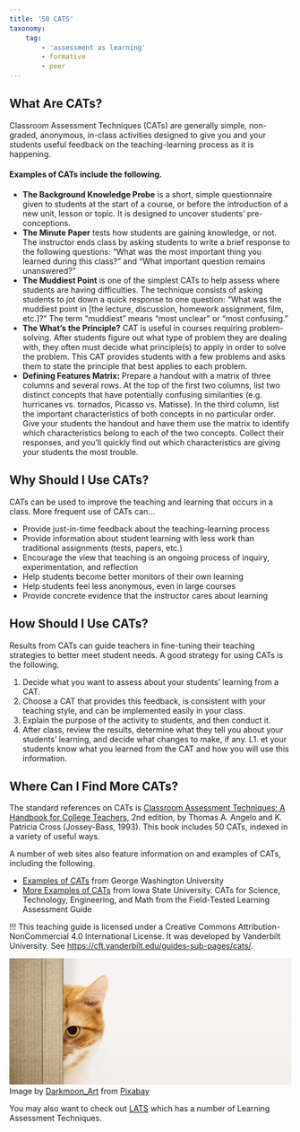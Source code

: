 ```yaml
---
title: '50 CATS'
taxonomy:
    tag:
        - 'assessment as learning'
        - formative
        - peer
---
```



## What Are CATs?
Classroom Assessment Techniques (CATs) are generally simple, non-graded, anonymous, in-class activities designed to give you and your students useful feedback on the teaching-learning process as it is happening.

#### Examples of CATs include the following.

- **The Background Knowledge Probe** is a short, simple questionnaire given to students at the start of a course, or before the introduction of a new unit, lesson or topic. It is designed to uncover students’ pre-conceptions.  
- **The Minute Paper** tests how students are gaining knowledge, or not. The instructor ends class by asking students to write a brief response to the following questions: “What was the most important thing you learned during this class?” and “What important question remains unanswered?”  
- **The Muddiest Point** is one of the simplest CATs to help assess where students are having difficulties. The technique consists of asking students to jot down a quick response to one question: “What was the muddiest point in [the lecture, discussion, homework assignment, film, etc.]?” The term “muddiest” means “most unclear” or “most confusing.”  
- **The What’s the Principle?** CAT is useful in courses requiring problem-solving. After students figure out what type of problem they are dealing with, they often must decide what principle(s) to apply in order to solve the problem. This CAT provides students with a few problems and asks them to state the principle that best applies to each problem.  
- **Defining Features Matrix:** Prepare a handout with a matrix of three columns and several rows.  At the top of the first two columns, list two distinct concepts that have potentially confusing similarities (e.g. hurricanes vs. tornados, Picasso vs. Matisse).  In the third column, list the important characteristics of both concepts in no particular order.  Give your students the handout and have them use the matrix to identify which characteristics belong to each of the two concepts.  Collect their responses, and you’ll quickly find out which characteristics are giving your students the most trouble.  

## Why Should I Use CATs?
CATs can be used to improve the teaching and learning that occurs in a class. More frequent use of CATs can…

- Provide just-in-time feedback about the teaching-learning process
- Provide information about student learning with less work than traditional assignments (tests, papers, etc.)
- Encourage the view that teaching is an ongoing process of inquiry, experimentation, and reflection
- Help students become better monitors of their own learning
- Help students feel less anonymous, even in large courses
- Provide concrete evidence that the instructor cares about learning

## How Should I Use CATs?
Results from CATs can guide teachers in fine-tuning their teaching strategies to better meet student needs. A good strategy for using CATs is the following.

1. Decide what you want to assess about your students’ learning from a CAT.
1. Choose a CAT that provides this feedback, is consistent with your teaching style, and can be implemented easily in your class.
1. Explain the purpose of the activity to students, and then conduct it.
1. After class, review the results, determine what they tell you about your students’ learning, and decide what changes to make, if any.
L1. et your students know what you learned from the CAT and how you will use this information.

## Where Can I Find More CATs?
The standard references on CATs is [Classroom Assessment Techniques: A Handbook for College Teachers](https://vcsa.ucsd.edu/_files/assessment/resources/50_cats.pdf), 2nd edition, by Thomas A. Angelo and K. Patricia Cross (Jossey-Bass, 1993). This book includes 50 CATs, indexed in a variety of useful ways.

A number of web sites also feature information on and examples of CATs, including the following.

- [Examples of CATs](https://instruction.gwu.edu/) from George Washington University
- [More Examples of CATs](https://www.celt.iastate.edu/teaching/assessment-and-evaluation/classroom-assessment-techniques-quick-strategies-to-check-student-learning-in-class/) from Iowa State University.
CATs for Science, Technology, Engineering, and Math from the Field-Tested Learning Assessment Guide

!!! This teaching guide is licensed under a Creative Commons Attribution-NonCommercial 4.0 International License. It was developed by Vanderbilt University. See https://cft.vanderbilt.edu/guides-sub-pages/cats/.

![](cat-g421c1018a_1280.jpg)
Image by <a href="https://pixabay.com/users/darkmoon_art-1664300/?utm_source=link-attribution&amp;utm_medium=referral&amp;utm_campaign=image&amp;utm_content=5493350">Darkmoon_Art</a> from <a href="https://pixabay.com/?utm_source=link-attribution&amp;utm_medium=referral&amp;utm_campaign=image&amp;utm_content=5493350">Pixabay</a>

You may also want to check out [LATS](https://www.celt.iastate.edu/teaching/assessment-and-evaluation/learning-assessment-techniques-lats/) which has a number of Learning Assessment Techniques.
